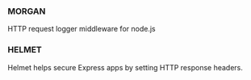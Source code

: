 ### MORGAN
HTTP request logger middleware for node.js
### HELMET
Helmet helps secure Express apps by setting HTTP response headers.
